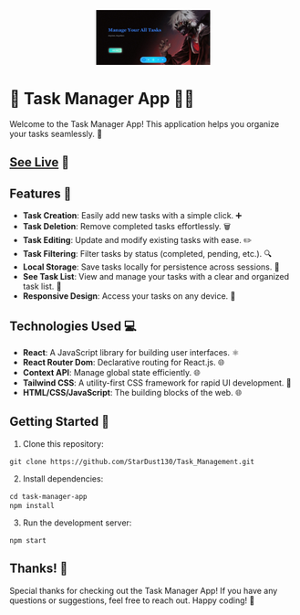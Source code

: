 

<p align="center">
  <img src="/src/assets/ss.png" alt="" width="200"/>
</p>

# 🚀 Task Manager App 📝✨

Welcome to the Task Manager App! This application helps you organize your tasks seamlessly. 🌟

## [See Live](https://stardust-task-managment.netlify.app") 🎉

## Features 🌈

- **Task Creation**: Easily add new tasks with a simple click. ➕
- **Task Deletion**: Remove completed tasks effortlessly. 🗑️
- **Task Editing**: Update and modify existing tasks with ease. ✏️
- **Task Filtering**: Filter tasks by status (completed, pending, etc.). 🔍
- **Local Storage**: Save tasks locally for persistence across sessions. 🔄
- **See Task List**: View and manage your tasks with a clear and organized task list. 👀
- **Responsive Design**: Access your tasks on any device. 📱

## Technologies Used 💻

- **React**: A JavaScript library for building user interfaces. ⚛️
- **React Router Dom**: Declarative routing for React.js. 🌐
- **Context API**: Manage global state efficiently. 🌐
- **Tailwind CSS**: A utility-first CSS framework for rapid UI development. 🎨
- **HTML/CSS/JavaScript**: The building blocks of the web. 🌐

## Getting Started 🚀

<ol>
  <li>Clone this repository:</li>
</ol>

<pre><code>git clone https://github.com/StarDust130/Task_Management.git</code></pre>

<ol start="2">
  <li>Install dependencies:</li>
</ol>

<pre><code>cd task-manager-app
npm install</code></pre>

<ol start="3">
  <li>Run the development server:</li>
</ol>

<pre><code>npm start</code></pre>



## Thanks! 🙌

Special thanks for checking out the Task Manager App! If you have any questions or suggestions, feel free to reach out. Happy coding! 🚀
